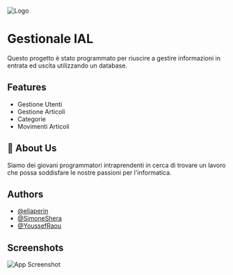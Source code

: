 
![Logo](https://effepi.fvg.it/wp-content/uploads/2014/10/ial.jpg)


# Gestionale IAL

Questo progetto è stato programmato per riuscire a gestire informazioni in entrata ed uscita utilizzando un database.


## Features

- Gestione Utenti
- Gestione Articoli
- Categorie
- Movimenti Articoli


## 🚀 About Us
Siamo dei giovani programmatori intraprendenti in cerca di trovare un lavoro che possa soddisfare le nostre passioni per l'informatica.


## Authors

- [@eliaperin](https://www.github.com/eliaperin)
- [@SimoneShera](https://www.github.com/SimoneShera)
- [@YoussefRaou](https://www.github.com/YoussefRaou)
## Screenshots

![App Screenshot](https://i.imgur.com/vvfRsdg.jpg)

